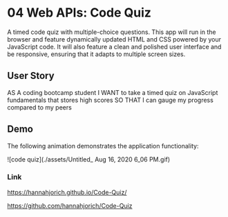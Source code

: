 # 04 Web APIs: Code Quiz

A timed code quiz with multiple-choice questions. This app will run in the browser and feature dynamically updated HTML and CSS powered by your JavaScript code. It will also feature a clean and polished user interface and be responsive, ensuring that it adapts to multiple screen sizes.

## User Story

AS A coding bootcamp student
I WANT to take a timed quiz on JavaScript fundamentals that stores high scores
SO THAT I can gauge my progress compared to my peers

## Demo

The following animation demonstrates the application functionality:

![code quiz](./assets/Untitled_ Aug 16, 2020 6_06 PM.gif)

### Link

https://hannahjorich.github.io/Code-Quiz/

https://github.com/hannahjorich/Code-Quiz
